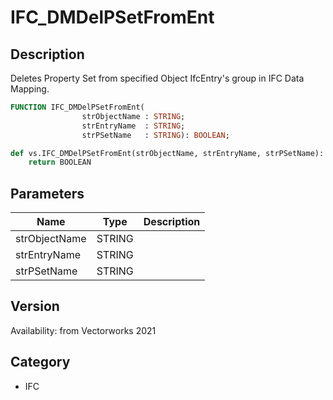 # IFC_DMDelPSetFromEnt

## Description
Deletes Property Set from specified Object IfcEntry's group in IFC Data Mapping.

```pascal
FUNCTION IFC_DMDelPSetFromEnt(
				strObjectName : STRING;
				strEntryName  : STRING;
				strPSetName   : STRING): BOOLEAN;
```

```python
def vs.IFC_DMDelPSetFromEnt(strObjectName, strEntryName, strPSetName):
    return BOOLEAN
```

## Parameters
|Name|Type|Description|
|---|---|---|
|strObjectName|STRING|   |
|strEntryName|STRING|   |
|strPSetName|STRING|   |

## Version
Availability: from Vectorworks 2021

## Category
* IFC

